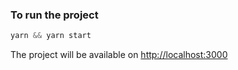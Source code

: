 ### To run the project

```javascript
yarn && yarn start
```

The project will be available on [http://localhost:3000](http://localhost:3000)